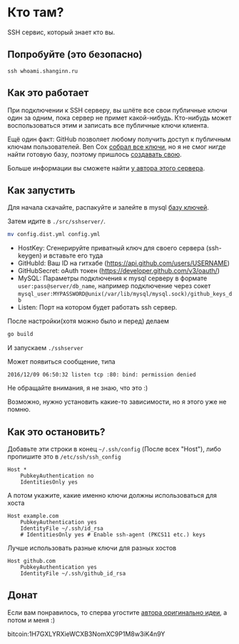 # Кто там?
SSH сервис, который знает кто вы.

## Попробуйте (это безопасно)

```
ssh whoami.shanginn.ru
```

## Как это работает

При подключении к SSH серверу, вы шлёте все свои публичные ключи один за одним, пока
сервер не примет какой-нибудь. Кто-нибудь может воспользоваться этим и записать
все публичные ключи клиента.

Ещё один факт: GitHub позволяет любому получить доступ к публичным ключам пользователей.
Ben Cox [собрал все ключи](https://blog.benjojo.co.uk/post/auditing-github-users-keys), но
я не смог нигде найти готовую базу, поэтому пришлось
[создавать свою](https://github.com/shanginn/github_public_keys_database).

Больше информации вы сможете найти [у автора этого сервера](https://github.com/FiloSottile/whosthere).

## Как запустить

Для начала скачайте, распакуйте и залейте в mysql [базу ключей](https://yadi.sk/d/TjeKTLOG3E8Xgt).

Затем идите в `./src/sshserver/`.

```bash
mv config.dist.yml config.yml
```

- HostKey: Сгенерируйте приватный ключ для своего сервера (ssh-keygen) и вставьте его туда
- GitHubId: Ваш ID на гитхабе (https://api.github.com/users/USERNAME)
- GitHubSecret: oAuth токен (https://developer.github.com/v3/oauth/)
- MySQL: Параметры подключения к mysql серверу в формате `user:pass@server/db_name`,
например подключение через сокет `mysql_user:MYPASSWORD@unix(/var/lib/mysql/mysql.sock)/github_keys_db`
- Listen: Порт на котором будет работать ssh сервер.

После настройки(хотя можно было и перед) делаем

```bash
go build
```

И запускаем `./sshserver`

Может появиться сообщение, типа

```
2016/12/09 06:50:32 listen tcp :80: bind: permission denied
```

Не обращайте внимания, я не знаю, что это :)

Возможно, нужно установить какие-то зависимости, но я этого уже не помню.

## Как это остановить?

Добавьте эти строки в конец `~/.ssh/config` (После всех "Host"),
либо пропишите это в `/etc/ssh/ssh_config`

```
Host *
    PubkeyAuthentication no
    IdentitiesOnly yes
```

А потом укажите, какие именно ключи должны использоваться для хоста

```
Host example.com
    PubkeyAuthentication yes
    IdentityFile ~/.ssh/id_rsa
    # IdentitiesOnly yes # Enable ssh-agent (PKCS11 etc.) keys
```

Лучше использовать разные ключи для разных хостов

```
Host github.com
    PubkeyAuthentication yes
    IdentityFile ~/.ssh/github_id_rsa
```

## Донат

Если вам понравилось, то сперва угостите [автора оригинально идеи](https://github.com/FiloSottile/whosthere),
а потом и меня :)

bitcoin:1H7GXLYRXieWCXB3NomXC9P1M8w3iK4n9Y
